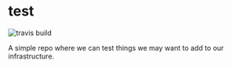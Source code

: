 # test

![travis build](https://travis-ci.org/TrainingMontage/test.svg?branch=master)

A simple repo where we can test things we may want to add to our infrastructure.
